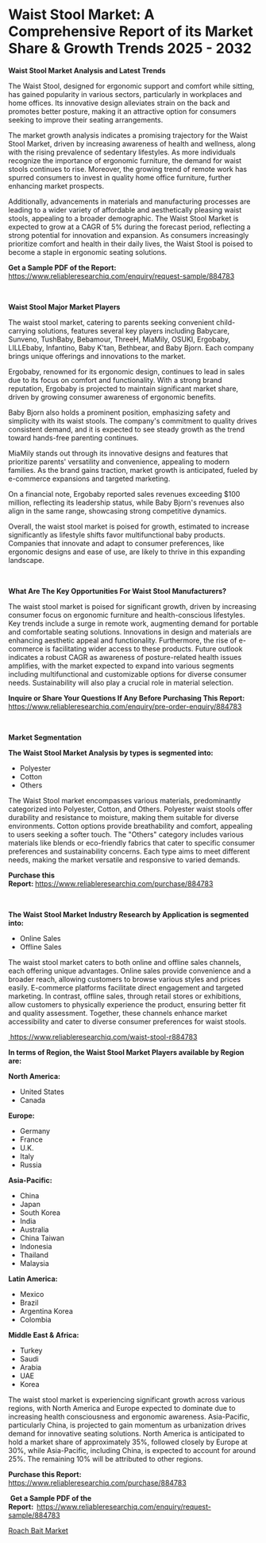 <p><h1>Waist Stool Market: A Comprehensive Report of its Market Share & Growth Trends 2025 - 2032</h1></p><p><strong>Waist Stool Market Analysis and Latest Trends</strong></p>
<p><p>The Waist Stool, designed for ergonomic support and comfort while sitting, has gained popularity in various sectors, particularly in workplaces and home offices. Its innovative design alleviates strain on the back and promotes better posture, making it an attractive option for consumers seeking to improve their seating arrangements.</p><p>The market growth analysis indicates a promising trajectory for the Waist Stool Market, driven by increasing awareness of health and wellness, along with the rising prevalence of sedentary lifestyles. As more individuals recognize the importance of ergonomic furniture, the demand for waist stools continues to rise. Moreover, the growing trend of remote work has spurred consumers to invest in quality home office furniture, further enhancing market prospects.</p><p>Additionally, advancements in materials and manufacturing processes are leading to a wider variety of affordable and aesthetically pleasing waist stools, appealing to a broader demographic. The Waist Stool Market is expected to grow at a CAGR of 5% during the forecast period, reflecting a strong potential for innovation and expansion. As consumers increasingly prioritize comfort and health in their daily lives, the Waist Stool is poised to become a staple in ergonomic seating solutions.</p></p>
<p><strong>Get a Sample PDF of the Report:&nbsp;</strong> <a href="https://www.reliableresearchiq.com/enquiry/request-sample/884783?utm_campaign=2580&utm_medium=2&utm_source=Github&utm_content=ia&utm_term=04042025&utm_id=waist-stool">https://www.reliableresearchiq.com/enquiry/request-sample/884783</a></p>
<p>&nbsp;</p>
<p><strong>Waist Stool Major Market Players</strong></p>
<p><p>The waist stool market, catering to parents seeking convenient child-carrying solutions, features several key players including Babycare, Sunveno, TushBaby, Bebamour, ThreeH, MiaMily, OSUKI, Ergobaby, LILLEbaby, Infantino, Baby K'tan, Bethbear, and Baby Bjorn. Each company brings unique offerings and innovations to the market.</p><p>Ergobaby, renowned for its ergonomic design, continues to lead in sales due to its focus on comfort and functionality. With a strong brand reputation, Ergobaby is projected to maintain significant market share, driven by growing consumer awareness of ergonomic benefits.</p><p>Baby Bjorn also holds a prominent position, emphasizing safety and simplicity with its waist stools. The company's commitment to quality drives consistent demand, and it is expected to see steady growth as the trend toward hands-free parenting continues.</p><p>MiaMily stands out through its innovative designs and features that prioritize parents' versatility and convenience, appealing to modern families. As the brand gains traction, market growth is anticipated, fueled by e-commerce expansions and targeted marketing.</p><p>On a financial note, Ergobaby reported sales revenues exceeding $100 million, reflecting its leadership status, while Baby Bjorn's revenues also align in the same range, showcasing strong competitive dynamics.</p><p>Overall, the waist stool market is poised for growth, estimated to increase significantly as lifestyle shifts favor multifunctional baby products. Companies that innovate and adapt to consumer preferences, like ergonomic designs and ease of use, are likely to thrive in this expanding landscape.</p></p>
<p>&nbsp;</p>
<p><strong>What Are The Key Opportunities For Waist Stool Manufacturers?</strong></p>
<p><p>The waist stool market is poised for significant growth, driven by increasing consumer focus on ergonomic furniture and health-conscious lifestyles. Key trends include a surge in remote work, augmenting demand for portable and comfortable seating solutions. Innovations in design and materials are enhancing aesthetic appeal and functionality. Furthermore, the rise of e-commerce is facilitating wider access to these products. Future outlook indicates a robust CAGR as awareness of posture-related health issues amplifies, with the market expected to expand into various segments including multifunctional and customizable options for diverse consumer needs. Sustainability will also play a crucial role in material selection.</p></p>
<p><strong>Inquire or Share Your Questions If Any Before Purchasing This Report:</strong> <a href="https://www.reliableresearchiq.com/enquiry/pre-order-enquiry/884783?utm_campaign=2580&utm_medium=2&utm_source=Github&utm_content=ia&utm_term=04042025&utm_id=waist-stool">https://www.reliableresearchiq.com/enquiry/pre-order-enquiry/884783</a></p>
<p>&nbsp;</p>
<p><strong>Market Segmentation</strong></p>
<p><strong>The Waist Stool Market Analysis by types is segmented into:</strong></p>
<p><ul><li>Polyester</li><li>Cotton</li><li>Others</li></ul></p>
<p><p>The Waist Stool market encompasses various materials, predominantly categorized into Polyester, Cotton, and Others. Polyester waist stools offer durability and resistance to moisture, making them suitable for diverse environments. Cotton options provide breathability and comfort, appealing to users seeking a softer touch. The "Others" category includes various materials like blends or eco-friendly fabrics that cater to specific consumer preferences and sustainability concerns. Each type aims to meet different needs, making the market versatile and responsive to varied demands.</p></p>
<p><strong>Purchase this Report:&nbsp;</strong><a href="https://www.reliableresearchiq.com/purchase/884783?utm_campaign=2580&utm_medium=2&utm_source=Github&utm_content=ia&utm_term=04042025&utm_id=waist-stool">https://www.reliableresearchiq.com/purchase/884783</a></p>
<p>&nbsp;</p>
<p><strong>The Waist Stool Market Industry Research by Application is segmented into:</strong></p>
<p><ul><li>Online Sales</li><li>Offline Sales</li></ul></p>
<p><p>The waist stool market caters to both online and offline sales channels, each offering unique advantages. Online sales provide convenience and a broader reach, allowing customers to browse various styles and prices easily. E-commerce platforms facilitate direct engagement and targeted marketing. In contrast, offline sales, through retail stores or exhibitions, allow customers to physically experience the product, ensuring better fit and quality assessment. Together, these channels enhance market accessibility and cater to diverse consumer preferences for waist stools.</p></p>
<p><a href="https://www.reliableresearchiq.com/waist-stool-r884783?utm_campaign=2580&utm_medium=2&utm_source=Github&utm_content=ia&utm_term=04042025&utm_id=waist-stool">&nbsp;https://www.reliableresearchiq.com/waist-stool-r884783</a></p>
<p><strong>In terms of Region, the Waist Stool Market Players available by Region are:</strong></p>
<p>
    <p> <strong> North America: </strong>
        <ul>
            <li>United States</li>
            <li>Canada</li>
        </ul>
        </p> 
    <p> <strong> Europe: </strong>
        <ul>
            <li>Germany</li>
            <li>France</li>
            <li>U.K.</li>
            <li>Italy</li>
            <li>Russia</li>
        </ul>
        </p> 
    <p> <strong> Asia-Pacific: </strong>
        <ul>
            <li>China</li>
            <li>Japan</li>
            <li>South Korea</li>
            <li>India</li>
            <li>Australia</li>
            <li>China Taiwan</li>
            <li>Indonesia</li>
            <li>Thailand</li>
            <li>Malaysia</li>
        </ul>
        </p> 
    <p> <strong> Latin America: </strong>
        <ul>
            <li>Mexico</li>
            <li>Brazil</li>
            <li>Argentina Korea</li>
            <li>Colombia</li>
        </ul>
        </p> 
    <p> <strong> Middle East & Africa: </strong>
        <ul>
            <li>Turkey</li>
            <li>Saudi</li>
            <li>Arabia</li>
            <li>UAE</li>
            <li>Korea</li>
        </ul>
    </p>
    </p>
<p><p>The waist stool market is experiencing significant growth across various regions, with North America and Europe expected to dominate due to increasing health consciousness and ergonomic awareness. Asia-Pacific, particularly China, is projected to gain momentum as urbanization drives demand for innovative seating solutions. North America is anticipated to hold a market share of approximately 35%, followed closely by Europe at 30%, while Asia-Pacific, including China, is expected to account for around 25%. The remaining 10% will be attributed to other regions.</p></p>
<p><strong>Purchase this Report: </strong><a href="https://www.reliableresearchiq.com/purchase/884783?utm_campaign=2580&utm_medium=2&utm_source=Github&utm_content=ia&utm_term=04042025&utm_id=waist-stool">https://www.reliableresearchiq.com/purchase/884783</a></p>
<p>&nbsp;<strong>Get a Sample PDF of the Report:&nbsp;&nbsp;</strong><a href="https://www.reliableresearchiq.com/enquiry/request-sample/884783?utm_campaign=2580&utm_medium=2&utm_source=Github&utm_content=ia&utm_term=04042025&utm_id=waist-stool">https://www.reliableresearchiq.com/enquiry/request-sample/884783</a></p>
<p><strong></strong></p>
<p><p><a href="https://github.com/bolalfredia7777/Market-Research-Report-List-1/blob/main/roach-bait-market.md?utm_campaign=2580&utm_medium=2&utm_source=Github&utm_content=ia&utm_term=04042025&utm_id=waist-stool">Roach Bait Market</a></p></p>